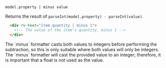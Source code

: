 `model.property | minus value`

Returns the result of `parseInt(model.property) - parseInt(value)`.

```html
  <div rv-text="item.quantity | minus 1">
    <!-- The value of the item's quantity, minus 1 -->
  </div>
```

<div class="callout callout-warning">
  <p style="margin-bottom: 0;">
    The `minus` formatter casts both values to integers before performing the subtraction, so this is only suitable where both values will only be integers.
        The `minus` formatter will cast the provided value to an integer; therefore, it is important that a float is not used as the value.
  </p>
</div>